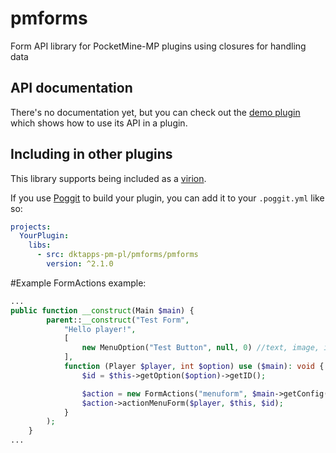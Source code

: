 # pmforms
Form API library for PocketMine-MP plugins using closures for handling data

## API documentation
There's no documentation yet, but you can check out the [demo plugin](https://github.com/dktapps-pm-pl/pmforms-demo) which shows how to use its API in a plugin.

## Including in other plugins
This library supports being included as a [virion](https://github.com/poggit/support/blob/master/virion.md).

If you use [Poggit](https://poggit.pmmp.io) to build your plugin, you can add it to your `.poggit.yml` like so:

```yml
projects:
  YourPlugin:
    libs:
      - src: dktapps-pm-pl/pmforms/pmforms
        version: ^2.1.0
```

#Example
FormActions example:

```php
...
public function __construct(Main $main) {
		parent::__construct("Test Form",
			"Hello player!",
			[
				new MenuOption("Test Button", null, 0) //text, image, id
			],
			function (Player $player, int $option) use ($main): void {
				$id = $this->getOption($option)->getID();

				$action = new FormActions("menuform", $main->getConfig()->get("formactions"));
				$action->actionMenuForm($player, $this, $id);
			}
		);
	}
...
```
